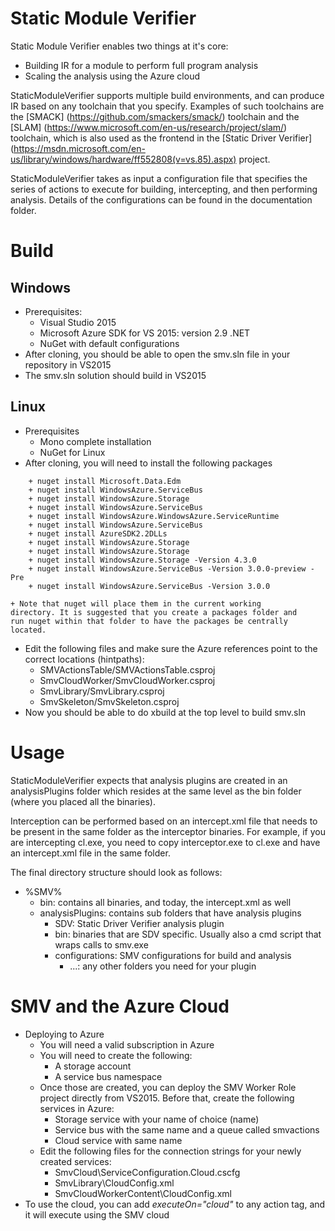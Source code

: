 # Static Module Verifier 

Static Module Verifier enables two things at it's core:

  - Building IR for a module to perform full program analysis
  - Scaling the analysis using the Azure cloud

StaticModuleVerifier supports multiple build environments, and can
produce IR based on any toolchain that you specify. Examples of such
toolchains are the [SMACK] (https://github.com/smackers/smack/)
toolchain and the [SLAM]
(https://www.microsoft.com/en-us/research/project/slam/) toolchain,
which is also used as the frontend in the [Static Driver Verifier]
(https://msdn.microsoft.com/en-us/library/windows/hardware/ff552808(v=vs.85).aspx)
project.

StaticModuleVerifier takes as input a configuration file that
specifies the series of actions to execute for building, intercepting,
and then performing analysis. Details of the configurations can be
found in the documentation folder.

# Build

## Windows
- Prerequisites:
  + Visual Studio 2015
  + Microsoft Azure SDK for VS 2015: version 2.9 .NET
  + NuGet with default configurations
- After cloning, you should be able to open the smv.sln file in your repository in VS2015
- The smv.sln solution should build in VS2015

## Linux
- Prerequisites
  + Mono complete installation
  + NuGet for Linux
- After cloning, you will need to install the following packages
```
    + nuget install Microsoft.Data.Edm
    + nuget install WindowsAzure.ServiceBus
    + nuget install WindowsAzure.Storage
    + nuget install WindowsAzure.ServiceBus
    + nuget install WindowsAzure.WindowsAzure.ServiceRuntime
    + nuget install WindowsAzure.ServiceBus
    + nuget install AzureSDK2.2DLLs
    + nuget install WindowsAzure.Storage
    + nuget install WindowsAzure.Storage
    + nuget install WindowsAzure.Storage -Version 4.3.0
    + nuget install WindowsAzure.ServiceBus -Version 3.0.0-preview -Pre
    + nuget install WindowsAzure.ServiceBus -Version 3.0.0
```
    + Note that nuget will place them in the current working
    directory. It is suggested that you create a packages folder and
    run nuget within that folder to have the packages be centrally
    located.
- Edit the following files and make sure the Azure references point to the correct locations (hintpaths):
    + SMVActionsTable/SMVActionsTable.csproj
    + SmvCloudWorker/SmvCloudWorker.csproj
    + SmvLibrary/SmvLibrary.csproj
    + SmvSkeleton/SmvSkeleton.csproj
- Now you should be able to do xbuild at the top level to build smv.sln

# Usage
StaticModuleVerifier expects that analysis plugins are created in an
analysisPlugins folder which resides at the same level as the bin
folder (where you placed all the binaries).

Interception can be performed based on an intercept.xml file that
needs to be present in the same folder as the interceptor
binaries. For example, if you are intercepting cl.exe, you need to
copy interceptor.exe to cl.exe and have an intercept.xml file in the
same folder.

The final directory structure should look as follows:

- %SMV%
  + bin: contains all binaries, and today, the intercept.xml as well
  + analysisPlugins: contains sub folders that have analysis plugins
    * SDV: Static Driver Verifier analysis plugin
    - bin: binaries that are SDV specific. Usually also a cmd script that
      wraps calls to smv.exe
    - configurations: SMV configurations for build and analysis
      - ...: any other folders you need for your plugin

# SMV and the Azure Cloud
- Deploying to Azure
  + You will need a valid subscription in Azure
  + You will need to create the following:
    * A storage account
    * A service bus namespace
  + Once those are created, you can deploy the SMV Worker Role project directly from VS2015. Before that, create the following services in Azure:
    * Storage service with your name of choice (name)
    * Service bus with the same name and a queue called smvactions
    * Cloud service with same name
  + Edit the following files for the connection strings for your newly created services:
    * SmvCloud\ServiceConfiguration.Cloud.cscfg
    * SmvLibrary\CloudConfig.xml
    * SmvCloudWorkerContent\CloudConfig.xml
- To use the cloud, you can add *executeOn="cloud"* to any action tag,
  and it will execute using the SMV cloud